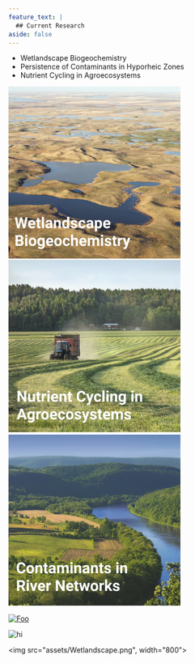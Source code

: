 ```yaml
---
feature_text: |
  ## Current Research
aside: false
---
```


* Wetlandscape Biogeochemistry
* Persistence of Contaminants in Hyporheic Zones
* Nutrient Cycling in Agroecosystems



![wetlandscape](assets/Wetlandscape.png)
![agroecosystems](assets/Agroecosystem.png)
![riverhypo](assets/RiverCont.png)

[![Foo](http://www.google.com.au/images/nav_logo7.png)](http://google.com.au/)





<img src="assets/RiverCont.jpg" alt="hi" class="inline"/>

<img src="assets/Wetlandscape.png", width="800">
